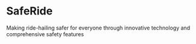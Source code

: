 # SafeRide
Making ride-hailing safer for everyone through innovative technology and comprehensive safety features
